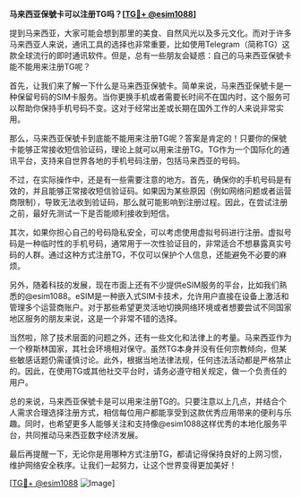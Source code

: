 **马来西亚保號卡可以注册TG吗？[[TG💪+ @esim1088](https://t.me/s/esim1088)]**

提到马来西亚，大家可能会想到那里的美食、自然风光以及多元文化。而对于许多马来西亚人来说，通讯工具的选择也非常重要，比如使用Telegram（简称TG）这款全球流行的即时通讯软件。但是，总有一些朋友会疑惑：自己的马来西亚保號卡能不能用来注册TG呢？

首先，让我们来了解一下什么是马来西亚保號卡。简单来说，马来西亚保號卡是一种保留号码的SIM卡服务。当你更换手机或者需要长时间不在国内时，这个服务可以帮助你保持手机号码不变。这对于经常出差或长期在国外工作的人来说非常实用。

那么，马来西亚保號卡到底能不能用来注册TG呢？答案是肯定的！只要你的保號卡能够正常接收短信验证码，理论上就可以用来注册TG。TG作为一个国际化的通讯平台，支持来自世界各地的手机号码注册，包括马来西亚的号码。

不过，在实际操作中，还是有一些需要注意的地方。首先，确保你的手机号码是有效的，并且能够正常接收短信验证码。如果因为某些原因（例如网络问题或者运营商限制），导致无法收到验证码，那么就可能影响到注册过程。因此，在尝试注册之前，最好先测试一下是否能顺利接收到短信。

其次，如果你担心自己的号码隐私安全，可以考虑使用虚拟号码进行注册。虚拟号码是一种临时性的手机号码，通常用于一次性验证目的，非常适合不想暴露真实号码的人群。通过这种方式注册TG，不仅可以保护个人信息，还能避免不必要的麻烦。

另外，随着科技的发展，现在市面上还有不少提供eSIM服务的平台，比如我们熟悉的@esim1088。eSIM是一种嵌入式SIM卡技术，允许用户直接在设备上激活和管理多个运营商账户。对于那些希望更灵活地切换网络环境或者想要尝试不同国家地区服务的朋友来说，这是一个非常不错的选择。

当然啦，除了技术层面的问题之外，还有一些文化和法律上的考量。马来西亚作为一个穆斯林国家，其社会环境相对保守。虽然TG本身并没有任何宗教倾向，但某些敏感话题仍需谨慎讨论。此外，根据当地法律法规，任何违法活动都是严格禁止的。因此，在使用TG或其他社交平台时，请务必遵守相关规定，做一个负责任的用户。

总的来说，马来西亚保號卡是可以用来注册TG的。只要注意以上几点，并结合个人需求合理选择注册方式，相信每位用户都能享受到这款优秀应用带来的便利与乐趣。同时，也希望更多人能够关注和支持像@esim1088这样优秀的本地化服务平台，共同推动马来西亚数字经济发展。

最后再提醒一下，无论你是用哪种方式注册TG，都请记得保持良好的上网习惯，维护网络安全秩序。让我们一起努力，让这个世界变得更加美好！

[[TG💪+ @esim1088](https://t.me/s/esim1088) ![Image](https://i.postimg.cc/4NQfJmqS/Snipaste-2025-05-13-00-14-12.png)]